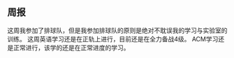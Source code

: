 ## 周报


  这周我参加了排球队，但是我参加排球队的原则是绝对不耽误我的学习与实验室的训练。
  这周英语学习还是在正轨上进行，目前还是在全力备战4级。
  ACM学习还是正常进行，该学的还是在正常进度的学习。

